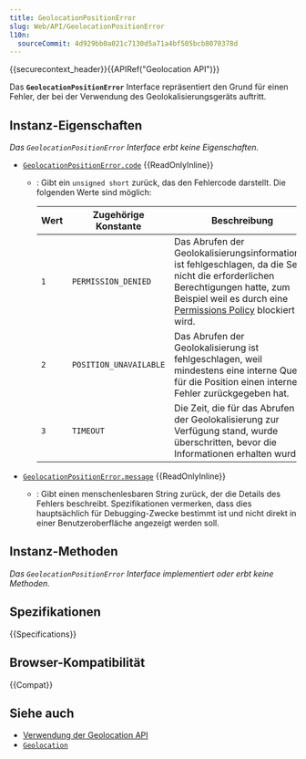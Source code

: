 ```yaml
---
title: GeolocationPositionError
slug: Web/API/GeolocationPositionError
l10n:
  sourceCommit: 4d929bb0a021c7130d5a71a4bf505bcb8070378d
---
```


{{securecontext_header}}{{APIRef("Geolocation API")}}

Das **`GeolocationPositionError`** Interface repräsentiert den Grund für einen Fehler, der bei der Verwendung des Geolokalisierungsgeräts auftritt.

## Instanz-Eigenschaften

_Das `GeolocationPositionError` Interface erbt keine Eigenschaften._

- [`GeolocationPositionError.code`](/de/docs/Web/API/GeolocationPositionError/code) {{ReadOnlyInline}}

  - : Gibt ein `unsigned short` zurück, das den Fehlercode darstellt. Die folgenden Werte sind möglich:

    | Wert | Zugehörige Konstante   | Beschreibung                                                                                                                                                                                                                                     |
    | ---- | ---------------------- | ------------------------------------------------------------------------------------------------------------------------------------------------------------------------------------------------------------------------------------------------ |
    | `1`  | `PERMISSION_DENIED`    | Das Abrufen der Geolokalisierungsinformationen ist fehlgeschlagen, da die Seite nicht die erforderlichen Berechtigungen hatte, zum Beispiel weil es durch eine [Permissions Policy](/de/docs/Web/HTTP/Guides/Permissions_Policy) blockiert wird. |
    | `2`  | `POSITION_UNAVAILABLE` | Das Abrufen der Geolokalisierung ist fehlgeschlagen, weil mindestens eine interne Quelle für die Position einen internen Fehler zurückgegeben hat.                                                                                               |
    | `3`  | `TIMEOUT`              | Die Zeit, die für das Abrufen der Geolokalisierung zur Verfügung stand, wurde überschritten, bevor die Informationen erhalten wurden.                                                                                                            |

- [`GeolocationPositionError.message`](/de/docs/Web/API/GeolocationPositionError/message) {{ReadOnlyInline}}
  - : Gibt einen menschenlesbaren String zurück, der die Details des Fehlers beschreibt. Spezifikationen vermerken, dass dies hauptsächlich für Debugging-Zwecke bestimmt ist und nicht direkt in einer Benutzeroberfläche angezeigt werden soll.

## Instanz-Methoden

_Das `GeolocationPositionError` Interface implementiert oder erbt keine Methoden._

## Spezifikationen

{{Specifications}}

## Browser-Kompatibilität

{{Compat}}

## Siehe auch

- [Verwendung der Geolocation API](/de/docs/Web/API/Geolocation_API/Using_the_Geolocation_API)
- [`Geolocation`](/de/docs/Web/API/Geolocation)
